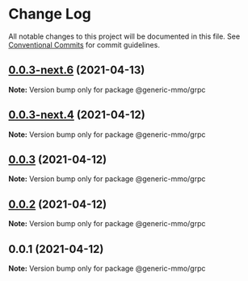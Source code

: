# Change Log

All notable changes to this project will be documented in this file.
See [Conventional Commits](https://conventionalcommits.org) for commit guidelines.

## [0.0.3-next.6](https://github.com/generic-mmo/toolbox/compare/v0.0.3-next.5...v0.0.3-next.6) (2021-04-13)

**Note:** Version bump only for package @generic-mmo/grpc





## [0.0.3-next.4](https://github.com/generic-mmo/toolbox/compare/v0.0.3-next.2...v0.0.3-next.4) (2021-04-12)

**Note:** Version bump only for package @generic-mmo/grpc





## [0.0.3](https://github.com/generic-mmo/toolbox/compare/v0.0.2...v0.0.3) (2021-04-12)

**Note:** Version bump only for package @generic-mmo/grpc





## [0.0.2](https://github.com/generic-mmo/toolbox/compare/v0.0.1...v0.0.2) (2021-04-12)

**Note:** Version bump only for package @generic-mmo/grpc





## 0.0.1 (2021-04-12)

**Note:** Version bump only for package @generic-mmo/grpc

